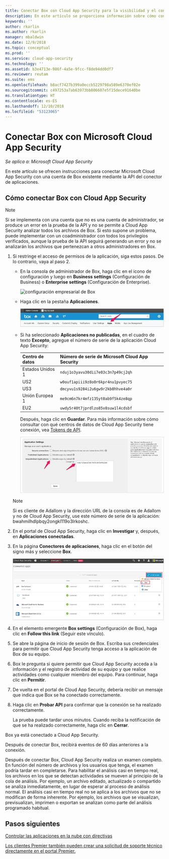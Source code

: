 ```yaml
---
title: Conectar Box con Cloud App Security para la visibilidad y el control del uso | Microsoft Docs
description: En este artículo se proporciona información sobre cómo conectar la aplicación de Box con Cloud App Security mediante el conector de API.
keywords: ''
author: rkarlin
ms.author: rkarlin
manager: mbaldwin
ms.date: 12/9/2018
ms.topic: conceptual
ms.prod: ''
ms.service: cloud-app-security
ms.technology: ''
ms.assetid: b3e4713e-986f-4a5e-9fcc-f8de94dd0df7
ms.reviewer: reutam
ms.suite: ems
ms.openlocfilehash: b8acf7427b399a0eccb5229798a589e6370ef02e
ms.sourcegitcommit: c497253a7ab63973bb806607e5f15dece91640be
ms.translationtype: HT
ms.contentlocale: es-ES
ms.lasthandoff: 12/10/2018
ms.locfileid: "53123065"
---
```

# <a name="connect-box-to-microsoft-cloud-app-security"></a>Conectar Box con Microsoft Cloud App Security

*Se aplica a: Microsoft Cloud App Security*

En este artículo se ofrecen instrucciones para conectar Microsoft Cloud App Security con una cuenta de Box existente mediante la API del conector de aplicaciones.  
  
## <a name="how-to-connect-box-to-cloud-app-security"></a>Cómo conectar Box con Cloud App Security  
  
> [!NOTE]  
>  Si se implementa con una cuenta que no es una cuenta de administrador, se produce un error en la prueba de la API y no se permite a Cloud App Security analizar todos los archivos de Box. Si esto supone un problema, puede implementar con un coadministrador con todos los privilegios verificados, aunque la prueba de la API seguirá generando un error y no se analizarán los archivos que pertenezcan a otros administradores en Box.  
  
1.  Si restringe el acceso de permisos de la aplicación, siga estos pasos. De lo contrario, vaya al paso 2.  
  
    -   En la consola de administrador de Box, haga clic en el icono de configuración y luego en **Business settings** (Configuración de Business) o **Enterprise settings** (Configuración de Enterprise).  
  
         ![configuración empresarial de Box](./media/box-business-settings.png "configuración empresarial de Box")  
  
    -   Haga clic en la pestaña **Aplicaciones**.  
  
         ![aplicaciones de Box](./media/box-apps.png "aplicaciones de Box")  
  
    -   Si ha seleccionado **Aplicaciones no publicadas**, en el cuadro de texto **Excepto**, agregue el número de serie de la aplicación Cloud App Security:
     
         |Centro de datos|Número de serie de Microsoft Cloud App Security|
         |----|----|    
         |Estados Unidos 1| `nduj1o3yavu30dii7e03c3n7p49cj2qh`|
         |US2|`w0ouf1apiii9z8o0r6kpr4nu1pvyec75`|
         |US3|`dmcyvu1s9284i2u6gw9r2kb0hhve4a0r`|
         |Unión Europea 1|`me9cm6n7kr4mfz135yt0ab9f5k4ze8qp`|
         |EU2|`uwdy5r40t7jprdlzo85v8suw1l4cdsbf`|

        Después, haga clic en **Guardar**. Para más información sobre cómo consultar con qué centros de datos de Cloud App Security tiene conexión, vea [Tokens de API](api-tokens.md). 
  
         ![configuración del cuadro Excepto de Box](./media/box-settings-except-for.png "configuración del cuadro Excepto de Box")  
  
    > [!NOTE]  
    >  Si es cliente de Adallom y la dirección URL de la consola es de Adallom y no de Cloud App Security, use este número de serie de la aplicación: bwahmilhdlpbqy2ongkl119o3lrkoshc.  
  
2.  En el portal de Cloud App Security, haga clic en **Investigar** y, después, en **Aplicaciones conectadas**.  
  
3.  En la página **Conectores de aplicaciones**, haga clic en el botón del signo más y seleccione **Box**.  
  
     ![conectar Box](./media/connect-box.png "conectar Box")  
  
4.  En el elemento emergente **Box settings** (Configuración de Box), haga clic en **Follow this link** (Seguir este vínculo).  
  
5.  Se abre la página de inicio de sesión de Box. Escriba sus credenciales para permitir que Cloud App Security tenga acceso a la aplicación de Box de su equipo.  
  
6.  Box le pregunta si quiere permitir que Cloud App Security acceda a la información y el registro de actividad de su equipo y que realice actividades como cualquier miembro del equipo. Para continuar, haga clic en **Permitir**.  
  
7.  De vuelta en el portal de Cloud App Security, debería recibir un mensaje que indica que Box se ha conectado correctamente.  
  
8.  Haga clic en **Probar API** para confirmar que la conexión se ha realizado correctamente.  
  
     La prueba puede tardar unos minutos. Cuando reciba la notificación de que se ha realizado correctamente, haga clic en **Cerrar**.  
  
Box ya está conectado a Cloud App Security.  
 
Después de conectar Box, recibirá eventos de 60 días anteriores a la conexión.
  
Después de conectar Box, Cloud App Security realiza un examen completo. En función del número de archivos y los usuarios que tenga, el examen podría tardar en completarse. Para habilitar el análisis casi en tiempo real, los archivos en los que se detectan actividades se mueven al principio de la cola de análisis. Por ejemplo, un archivo editado, actualizado o compartido se analiza inmediatamente, en lugar de esperar al proceso de análisis normal. El análisis casi en tiempo real no se aplica a los archivos que no se modifican de forma inherente. Por ejemplo, los archivos que se visualizan, previsualizan, imprimen o exportan se analizan como parte del análisis programado habitual.
  
## <a name="next-steps"></a>Pasos siguientes 
[Controlar las aplicaciones en la nube con directivas](control-cloud-apps-with-policies.md)   

[Los clientes Premier también pueden crear una solicitud de soporte técnico directamente en el portal Premier.](https://premier.microsoft.com/)  
  
  